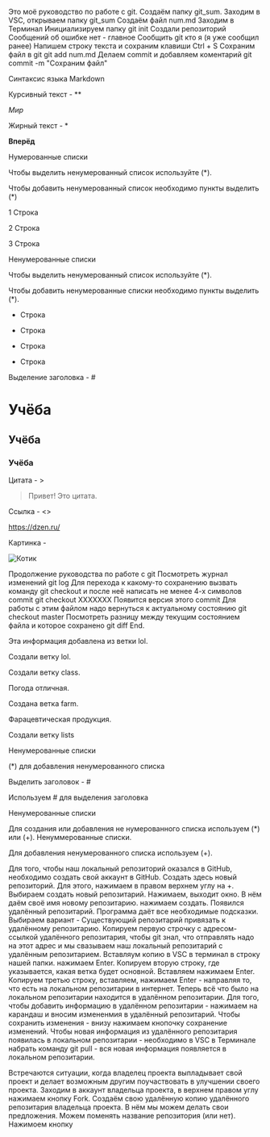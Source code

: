 Это моё руководство по работе с git.
Создаём папку   git_sum.
Заходим в VSC, открываем папку git_sum
Создаём файл num.md
Заходим в Терминал
Инициализируем папку  git init
Создали  репозиторий
Сообщений об ошибке нет - главное
Сообщить git кто я (я уже сообщил ранее)
Напишем строку текста и сохраним 
клавиши  Ctrl + S
Сохраним файл в git   git add num.md
Делаем commit и добавляем коментарий
git commit -m "Cохраним файл"

Синтаксис языка Markdown

Курсивный текст - **

*Мир*

Жирный текст - *

**Вперёд**

Нумерованные списки

Чтобы выделить ненумерованный список используйте (*).

Чтобы добавить ненумерованный список необходимо пункты выделить (*)

1 Строка

2 Строка

3 Строка

Ненумерованные списки

Чтобы выделить ненумерованный список используйте (*).

Чтобы добавить ненумерованные списки необходимо пункты выделить (*).

+ Строка

* Строка

* Строка

* Строка


Выделение заголовка - #

# Учёба 

## Учёба

### Учёба

Цитата - >

> Привет! Это цитата.

Ссылка - <>

<https://dzen.ru/>

Картинка - ![]()

![Котик]()

Продолжение руководства по работе с git
Посмотреть журнал изменений
git log
Для перехода к какому-то сохранению вызвать команду
git checkout 
и после неё написать не менее
4-х символов commit
git checkout ХХХХХХХ
Появится версия этого commit
Для работы с этим файлом надо вернуться к актуальному состоянию
git checkout master
Посмотреть разницу между текущим состоянием файла и которое сохранено
git diff
End.

Эта информация добавлена из ветки lol.

Создали ветку lol.

Создали ветку class.

Погода отличная.

Создана ветка farm.

Фарацевтическая продукция.

Создали ветку lists

 Ненумерованные списки

 (*) для добавления ненумерованного списка

Выделить заголовок - #

Используем # для выделения заголовка

Ненумерованные списки 

Для создания или добавления не нумерованного списка используем (*) или (+).
Ненуммерованные списки.

Для добавления ненумерованного списка используем (+).

Для того, чтобы наш локальный репозиторий оказался в GitHub, необходимо создать свой аккаунт в GitHub.
Создать здесь новый репозиторий. Для этого, нажимаем в правом верхнем углу на +.
Выбираем создать новый репозитарий. Нажимаем, выходит окно. В нём даём своё имя новому репозитарию.
нажимаем создать. Появился удалённый репозитарий.
Программа даёт все необходимые подсказки.
Выбираем вариант - Существующий репозитарий привязать к удалённому репозитарию.
Копируем первую строчку с адресом-ссылкой удалённого репозитария, чтобы git знал, что отправлять надо на
этот адрес и мы свазываем наш локальный репозитарий с удалённым репозитарием.
Вставляум копию в VSC в терминал в строку нашей папки. нажимаем Enter.
Копируем вторую строку, где указывается, какая ветка будет основной.
Вставляем нажимаем Enter.
Копируем третью строку, вставляем, нажимаем Enter - направляя то, что есть на локальном репозитарии в интернет.
Теперь всё что было на локальном репозитарии находится в удалённом репозитарии.
Для того, чтобы добавить информацию в удалённом репозитарии - нажимаем на карандаш и вносим измененмия в 
удалённый репозитарий. Чтобы сохранить изменения - внизу нажимаем кнопочку сохранение изменений.
Чтобы новая информация из удалённого репозитария появилась в локальном репозитарии - необходимо в VSC в Терминале
набрать команду git pull - вся новая информация появляется в локальном репозитарии.

Встречаются ситуации, когда владелец проекта выпладывает свой проект и делает возможным другим поучаствовать в улучшении
своего проекта.
Заходим в аккаунт владельца проекта, в верхнем правом углу нажимаем кнопку Fork.
Создаём свою удалённую копию удалённого репозитария владельца проекта.
В нём мы можем делать свои предложения. Можем поменять название репозитория (или нет). Нажимоем кнопку 














